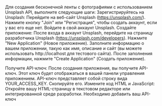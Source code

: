 Для создания бесконечной ленты с фотографиями с использованием Unsplash API, выполните следующие шаги:
Зарегистрируйтесь на Unsplash:
Перейдите на веб-сайт Unsplash (https://unsplash.com/).
Нажмите кнопку "Join" или "Регистрация", чтобы создать аккаунт, если у вас его еще нет.
Войдите в свой аккаунт Unsplash.
Создайте приложение:
После входа в аккаунт Unsplash, перейдите на страницу разработчика Unsplash (https://unsplash.com/developers).
Нажмите "New Application" (Новое приложение).
Заполните информацию о вашем приложении, такую как имя, описание и сайт (вы можете использовать http://localhost для тестового сайта).
После заполнения информации, нажмите "Create Application" (Создать приложение).

Получите API-ключ:
После создания приложения, вы получите API-ключ. Этот ключ будет отображаться в вашей панели управления приложением.
API-ключ представляет собой строку вида YOUR_ACCESS_KEY. Скопируйте его.
Измените код HTML и JavaScript:
Откройте вашу HTML-страницу в текстовом редакторе или интегрированной среде разработки.
Необходимо добавить ваш API-ключ
